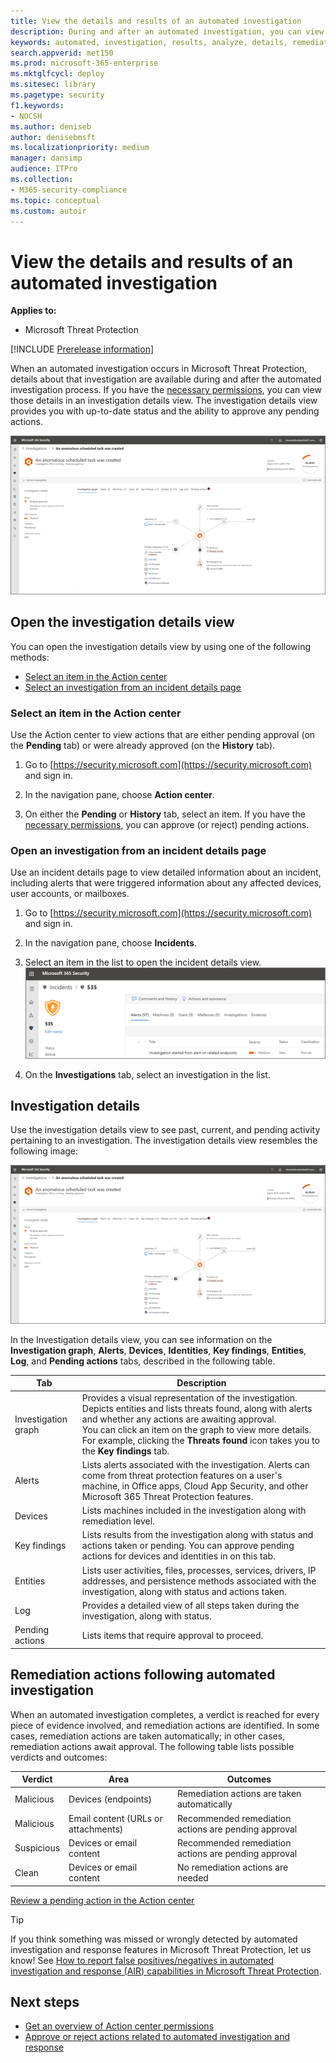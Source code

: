 ```yaml
---
title: View the details and results of an automated investigation
description: During and after an automated investigation, you can view the results and key findings
keywords: automated, investigation, results, analyze, details, remediation, autoair
search.appverid: met150
ms.prod: microsoft-365-enterprise
ms.mktglfcycl: deploy
ms.sitesec: library
ms.pagetype: security
f1.keywords:
- NOCSH
ms.author: deniseb
author: denisebmsft
ms.localizationpriority: medium
manager: dansimp
audience: ITPro
ms.collection: 
- M365-security-compliance 
ms.topic: conceptual
ms.custom: autoir
---
```


# View the details and results of an automated investigation

**Applies to:**
- Microsoft Threat Protection

[!INCLUDE [Prerelease information](../includes/prerelease.md)]

When an automated investigation occurs in Microsoft Threat Protection, details about that investigation are available during and after the automated investigation process. If you have the [necessary permissions](mtp-action-center.md#required-permissions-for-action-center-tasks), you can view those details in an investigation details view. The investigation details view provides you with up-to-date status and the ability to approve any pending actions. 

![Investigation details](../images/mtp-air-investdetails.png)

## Open the investigation details view

You can open the investigation details view by using one of the following methods:
- [Select an item in the Action center](#select-an-item-in-the-action-center)
- [Select an investigation from an incident details page](#open-an-investigation-from-an-incident-details-page)

### Select an item in the Action center

Use the Action center to view actions that are either pending approval (on the **Pending** tab) or were already approved (on the **History** tab). 

1. Go to [https://security.microsoft.com](https://security.microsoft.com) and sign in. 

2. In the navigation pane, choose **Action center**. 

3. On either the **Pending** or **History** tab, select an item. If you have the [necessary permissions](mtp-action-center.md#required-permissions-for-action-center-tasks), you can approve (or reject) pending actions.

### Open an investigation from an incident details page

Use an incident details page to view detailed information about an incident, including alerts that were triggered information about any affected devices, user accounts, or mailboxes.

1. Go to [https://security.microsoft.com](https://security.microsoft.com) and sign in. 

2. In the navigation pane, choose **Incidents**. 

3. Select an item in the list to open the incident details view.<br/>![Incident details](../images/mtp-incidentdetails-tabs.png)

4. On the **Investigations** tab, select an investigation in the list.

## Investigation details

Use the investigation details view to see past, current, and pending activity pertaining to an investigation. The investigation details view resembles the following image:

![Investigation details](../images/mtp-air-investdetails.png)

In the Investigation details view, you can see information on the **Investigation graph**, **Alerts**, **Devices**, **Identities**, **Key findings**, **Entities**, **Log**, and **Pending actions** tabs, described in the following table.

|Tab	|Description |
|--------|--------|
|Investigation graph	|Provides a visual representation of the investigation. Depicts entities and lists threats found, along with alerts and whether any actions are awaiting approval.<br/>You can click an item on the graph to view more details. For example, clicking the **Threats found** icon takes you to the **Key findings** tab. |
|Alerts	|Lists alerts associated with the investigation. Alerts can come from threat protection features on a user's machine, in Office apps, Cloud App Security, and other Microsoft 365 Threat Protection features.|
|Devices|Lists machines included in the investigation along with remediation level.|
|Key findings	|Lists results from the investigation along with status and actions taken or pending. You can approve pending actions for devices and identities in on this tab.|
|Entities	|Lists user activities, files, processes, services, drivers, IP addresses, and persistence methods associated with the investigation, along with status and actions taken.|
|Log	|Provides a detailed view of all steps taken during the investigation, along with status.|
|Pending actions	|Lists items that require approval to proceed.|

## Remediation actions following automated investigation

When an automated investigation completes, a verdict is reached for every piece of evidence involved, and remediation actions are identified. In some cases, remediation actions are taken automatically; in other cases, remediation actions await approval. The following table lists possible verdicts and outcomes:

|Verdict	|Area	|Outcomes|
|------|------|------|
|Malicious	|Devices (endpoints)	|Remediation actions are taken automatically|
|Malicious	|Email content (URLs or attachments) | Recommended remediation actions are pending approval|
|Suspicious	|Devices or email content |Recommended remediation actions are pending approval|
|Clean	|Devices or email content	|No remediation actions are needed|

[Review a pending action in the Action center](mtp-autoir-actions.md#review-a-pending-action-in-the-action-center)

> [!TIP]
> If you think something was missed or wrongly detected by automated investigation and response features in Microsoft Threat Protection, let us know! See [How to report false positives/negatives in automated investigation and response (AIR) capabilities in Microsoft Threat Protection](mtp-autoir-report-false-positives-negatives.md).

## Next steps

- [Get an overview of Action center permissions](mtp-action-center.md#required-permissions-for-action-center-tasks)
- [Approve or reject actions related to automated investigation and response](mtp-autoir-actions.md)

